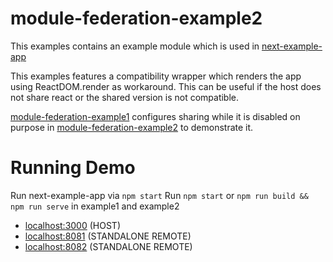 # module-federation-example2

This examples contains an example module which is used in [next-example-app](https://github.com/P01010000/next-example-app)

This examples features a compatibility wrapper which renders the app using ReactDOM.render as workaround. This can be useful if the host does not share react or the shared version is not compatible.

[module-federation-example1](https://github.com/P01010000/module-federation-example1) configures sharing while it is disabled on purpose in [module-federation-example2](https://github.com/P01010000/module-federation-example2) to demonstrate it.

# Running Demo

Run next-example-app via `npm start`
Run `npm start` or `npm run build && npm run serve` in example1 and example2

- [localhost:3000](http://localhost:3000/) (HOST)
- [localhost:8081](http://localhost:8081/) (STANDALONE REMOTE)
- [localhost:8082](http://localhost:8082/) (STANDALONE REMOTE)
